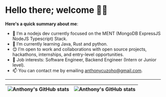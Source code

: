 # Hello there; welcome 👋🏾

**Here's a quick summary about me**:

- 🌱 I’m a nodejs dev currently focused on the MENT (MongoDB ExpressJS NodeJS Typescript) Stack.
- 🌱 I’m currently learning Java, Rust and python.
- 😊 I’m open to work and collaborations with open source projects, hackathons, internships, and entry-level opportunities.
- 💼 Job interests: Software Engineer, Backend Engineer (Intern or Junior level).
- 📫 You can contact me by emailing anthonycuzoho@gmail.com.

---

| <img align="center" src="https://github-readme-stats.vercel.app/api?username=nodekage&show_icons=true&include_all_commits=true&hide_border=true" alt="Anthony's GitHub stats" /> | <img align="center" src="https://github-readme-stats.vercel.app/api/top-langs/?username=nodekage&langs_count=8&layout=compact&hide_border=true" alt="Anthony's GitHub stats" /> |
| ------------- | ------------- |
